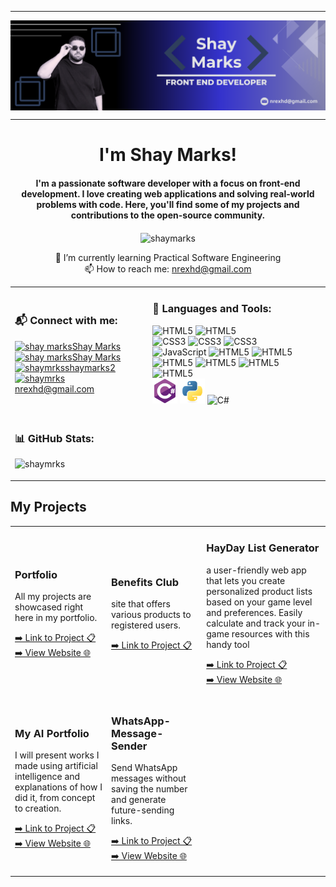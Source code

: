 <hr>
<p><img src="ShayMarks.png" alt="shaymrks" align="center" /></p>
<hr>
<div align="center">
  <h1>I'm Shay Marks!</h1>
  <h4>I'm a passionate software developer with a focus on front-end development. I love creating web applications and solving real-world problems with code. Here, you'll find some of my projects and contributions to the open-source community.</h4>

  <p> <img src="https://komarev.com/ghpvc/?username=shaymarks&label=Profile%20views&color=0e75b6&style=flat" alt="shaymarks" align="center" /> </p>
</div>
<div align="center">
🌱 I’m currently learning Practical Software Engineering <br>
📫 How to reach me: <a href="mailto:nrexhd@gmail.com">nrexhd@gmail.com</a>
</div>
<div align="center">
  <table style="background-color: transparent;">
    <tr>
      <td style="background-color: transparent;">
        <h3>📬 Connect with me:</h3>
        <p>
          <a href="https://www.linkedin.com/in/shay-marks-920546260/" target="_blank"><img src="https://raw.githubusercontent.com/rahuldkjain/github-profile-readme-generator/master/src/images/icons/Social/linked-in-alt.svg" alt="shay marks" width="40" height="40" />Shay Marks </a><br>
          <a href="https://www.facebook.com/profile.php?id=100000534363504" target="_blank"><img src="https://raw.githubusercontent.com/rahuldkjain/github-profile-readme-generator/master/src/images/icons/Social/facebook.svg" alt="shay marks" width="40" height="40" />Shay Marks </a><br>
          <a href="https://instagram.com/shaymarks2" target="_blank"><img src="https://raw.githubusercontent.com/rahuldkjain/github-profile-readme-generator/master/src/images/icons/Social/instagram.svg" alt="shaymrks" width="40" height="40" />shaymarks2 </a><br>
                    <a href="mailto:nrexhd@gmail.com" target="_blank"><img src="https://static-00.iconduck.com/assets.00/mail-icon-2048x2048-525ey8hu.png" alt="shaymrks" width="40" height="40" />nrexhd@gmail.com </a>
        </p>
      </td>
      <td style="background-color: transparent;">
        <h3>🚀 Languages and Tools:</h3>
        <p>
          <img src="https://cdn.jsdelivr.net/gh/devicons/devicon/icons/html5/html5-plain.svg" alt="HTML5" width="40" height="40" />
          <img src="https://lh5.googleusercontent.com/proxy/d4SUCDLAjQZc8-OhF0tKJTSSVK4bAk6-oea7LRkygjC89ERPAR8UUFWtq_Y60V64_AFDbu4gZmiu7oshXg6uHdxFBIsztxlf79iPpTx_aVQzeQjM" alt="HTML5" width="40" height="40" color="orange" />
          <br>
          <img src="https://cdn.jsdelivr.net/gh/devicons/devicon/icons/css3/css3-plain.svg" alt="CSS3" width="40" height="40" />
          <img src="https://cdn.jsdelivr.net/gh/devicons/devicon@latest/icons/bootstrap/bootstrap-original.svg" alt="CSS3" width="40" height="40"/>
          <img src="https://cdn.jsdelivr.net/gh/devicons/devicon@latest/icons/canva/canva-original.svg" alt="CSS3" width="40" height="40"/>
          <br>
          <img src="https://cdn.jsdelivr.net/gh/devicons/devicon/icons/javascript/javascript-plain.svg" alt="JavaScript" width="40" height="40" />
          <img src="https://cdn.jsdelivr.net/gh/devicons/devicon@latest/icons/nodejs/nodejs-original.svg"  alt="HTML5" width="40" height="40" /> 
          <img src="https://cdn.jsdelivr.net/gh/devicons/devicon@latest/icons/npm/npm-original-wordmark.svg" alt="HTML5" width="40" height="40" />
          <br>
          <img src="https://cdn.jsdelivr.net/gh/devicons/devicon@latest/icons/azuresqldatabase/azuresqldatabase-original.svg" alt="HTML5" width="40" height="40" />      
          <img src="https://cdn.jsdelivr.net/gh/devicons/devicon@latest/icons/mongodb/mongodb-original.svg" alt="HTML5" width="40" height="40"  />
          <img src="https://cdn.jsdelivr.net/gh/devicons/devicon@latest/icons/mongoose/mongoose-original.svg" alt="HTML5" width="40" height="40"/>
          <img src="https://cdn.jsdelivr.net/gh/devicons/devicon@latest/icons/mysql/mysql-original.svg" alt="HTML5" width="40" height="40"/>
          <br>
          <img src="https://raw.githubusercontent.com/devicons/devicon/master/icons/csharp/csharp-original.svg" alt="C#" width="40" height="40" />
          <a href="https://www.python.org" target="_blank" rel="noreferrer"><img src="https://raw.githubusercontent.com/devicons/devicon/master/icons/python/python-original.svg" alt="Python" width="40" height="40" /></a>
          <img src="https://static-00.iconduck.com/assets.00/selenium-icon-512x496-obrnvg2v.png" alt="C#" width="40" height="40" />
          </p>
      </td>
    </tr>
    <tr>
      <td colspan="2" style="background-color: transparent;">
        <h3>📊 GitHub Stats:</h3>
        <p><img src="https://github-readme-stats.vercel.app/api/top-langs?username=shaymarks&show_icons=true&locale=en&layout=compact" alt="shaymrks" /></p>
      </td>
    </tr>
  </table>
</div>


## My Projects

<div align="center">
  <table>
    <tr>
      <td>
        <h3>Portfolio</h3>
        <p>
          All my projects are showcased right here in my portfolio.
        </p>
        <p>
          <a href="https://github.com/ShayMarks/My-Portfolio">➡️ Link to Project 📋</a><br>
          <a href="https://shaymarks.github.io/My-Portfolio/" target="_blank">➡️ View Website 🌐</a>
        </p>
      </td>
      <td>
        <h3>Benefits Club</h3>
        <p>
          site that offers various products to registered users.
        </p>
        <p>
          <a href="https://github.com/ShayMarks/Shay-Benefits-Club" target="_blank">➡️ Link to Project 📋</a><br>
        </p>
      </td>
      <td>
        <h3>HayDay List Generator</h3>
        <p>
          a user-friendly web app that lets you create personalized product lists based on your game level and preferences. Easily calculate and track your in-game resources with this handy tool
        </p>
        <p>
          <a href="https://github.com/ShayMarks/HayDayListGenerator" target="_blank">➡️ Link to Project 📋</a><br>
          <a href="https://shaymarks.github.io/HayDayListGenerator/" target="_blank">➡️ View Website 🌐</a>
        </p>
      </td>
    </tr>
        <tr>
      <td>
        <h3>My AI Portfolio</h3>
        <p>
          I will present works I made using artificial intelligence and explanations of how I did it, from concept to creation.
        </p>
        <p>
          <a href="https://github.com/ShayMarks/My-AI-Portfolio">➡️ Link to Project 📋</a><br>
          <a href="https://shaymarks.github.io/My-AI-Portfolio/" target="_blank">➡️ View Website 🌐</a>
        </p>
      </td>
      <td>
        <h3>WhatsApp-Message-Sender</h3>
        <p>
        Send WhatsApp messages without saving the number and generate future-sending links.
        </p>
        <p>
          <a href="https://github.com/ShayMarks/WhatsApp-Message-Sender">➡️ Link to Project 📋</a><br>
          <a href="https://shaymarks.github.io/WhatsApp-Message-Sender/" target="_blank">➡️ View Website 🌐</a>
        </p>
      </td>
    </tr>
  </table>
</div>

